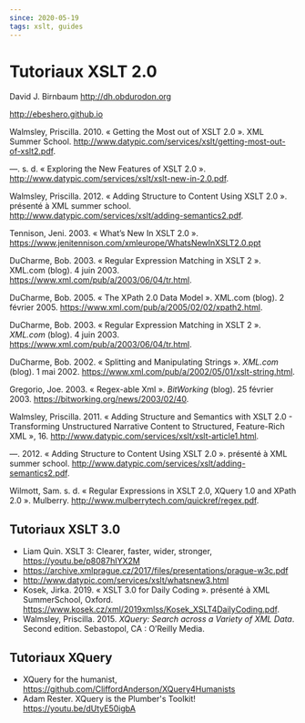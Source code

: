 ```yaml
---
since: 2020-05-19
tags: xslt, guides
---
```


# Tutoriaux XSLT 2.0

David J. Birnbaum http://dh.obdurodon.org  

http://ebeshero.github.io 

Walmsley, Priscilla. 2010. « Getting the Most out of XSLT 2.0 ». XML Summer School. http://www.datypic.com/services/xslt/getting-most-out-of-xslt2.pdf. 

—. s. d. « Exploring the New Features of XSLT 2.0 ». http://www.datypic.com/services/xslt/xslt-new-in-2.0.pdf. 

Walmsley, Priscilla. 2012. « Adding Structure to Content Using XSLT 2.0 ». présenté à XML summer school. http://www.datypic.com/services/xslt/adding-semantics2.pdf. 

Tennison, Jeni. 2003. « What’s New In XSLT 2.0 ». https://www.jenitennison.com/xmleurope/WhatsNewInXSLT2.0.ppt 

DuCharme, Bob. 2003. « Regular Expression Matching in XSLT 2 ». XML.com (blog). 4 juin 2003. https://www.xml.com/pub/a/2003/06/04/tr.html. 

DuCharme, Bob. 2005. « The XPath 2.0 Data Model ». XML.com (blog). 2 février 2005. https://www.xml.com/pub/a/2005/02/02/xpath2.html. 

DuCharme, Bob. 2003. « Regular Expression Matching in XSLT 2 ». *XML.com* (blog). 4 juin 2003. https://www.xml.com/pub/a/2003/06/04/tr.html.

DuCharme, Bob. 2002. « Splitting and Manipulating Strings ». *XML.com* (blog). 1 mai 2002. https://www.xml.com/pub/a/2002/05/01/xslt-string.html.

Gregorio, Joe. 2003. « Regex-able Xml ». *BitWorking* (blog). 25 février 2003. https://bitworking.org/news/2003/02/40.

Walmsley, Priscilla. 2011. « Adding Structure and Semantics with XSLT 2.0 - Transforming Unstructured Narrative Content to Structured, Feature-Rich XML », 16. http://www.datypic.com/services/xslt/xslt-article1.html.

—. 2012. « Adding Structure to Content Using XSLT 2.0 ». présenté à XML summer school. http://www.datypic.com/services/xslt/adding-semantics2.pdf.

Wilmott, Sam. s. d. « Regular Expressions in XSLT 2.0, XQuery 1.0 and XPath 2.0 ». Mulberry. http://www.mulberrytech.com/quickref/regex.pdf.

## Tutoriaux XSLT 3.0

- Liam Quin. XSLT 3: Clearer, faster, wider, stronger, https://youtu.be/p8087hIYX2M
- https://archive.xmlprague.cz/2017/files/presentations/prague-w3c.pdf
- http://www.datypic.com/services/xslt/whatsnew3.html
- Kosek, Jirka. 2019. « XSLT 3.0 for Daily Coding ». présenté à XML SummerSchool, Oxford. https://www.kosek.cz/xml/2019xmlss/Kosek_XSLT4DailyCoding.pdf.
- Walmsley, Priscilla. 2015. *XQuery: Search across a Variety of XML Data*. Second edition. Sebastopol, CA : O’Reilly Media.

## Tutoriaux XQuery

- XQuery for the humanist, https://github.com/CliffordAnderson/XQuery4Humanists 
- Adam Rester. XQuery is the Plumber's Toolkit! https://youtu.be/dUtyE50igbA
